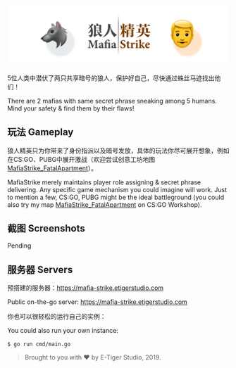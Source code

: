 ![Hero](images/hero.png)

5位人类中潜伏了两只共享暗号的狼人，保护好自己，尽快通过蛛丝马迹找出他们！

There are 2 mafias with same secret phrase sneaking among 5 humans. Mind your safety & find them by their flaws!

## 玩法 Gameplay

狼人精英只为你带来了身份指派以及暗号发放，具体的玩法你尽可展开想象，例如在CS:GO、PUBG中展开激战（欢迎尝试创意工坊地图 [MafiaStrike_FatalApartment](https://steamcommunity.com/sharedfiles/filedetails/?id=1766429330)）。

MafiaStrike merely maintains player role assigning & secret phrase delivering. Any specific game mechanism you could imagine will work. Just to mention a few, CS:GO, PUBG might be the ideal battleground (you could also try my map [MafiaStrike_FatalApartment](https://steamcommunity.com/sharedfiles/filedetails/?id=1766429330) on CS:GO Workshop).

## 截图 Screenshots

Pending

## 服务器 Servers

预搭建的服务器：https://mafia-strike.etigerstudio.com

Public on-the-go server: https://mafia-strike.etigerstudio.com

你也可以很轻松的运行自己的实例：

You could also run your own instance:

```
$ go run cmd/main.go
```

> Brought to you with ❤️ by E-Tiger Studio, 2019.

